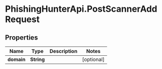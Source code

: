# PhishingHunterApi.PostScannerAddRequest

## Properties

Name | Type | Description | Notes
------------ | ------------- | ------------- | -------------
**domain** | **String** |  | [optional] 


